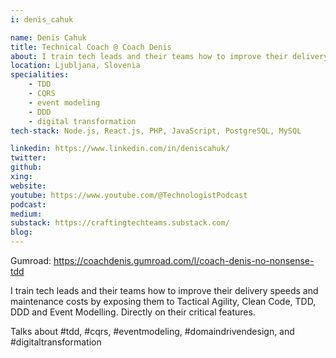 ```yaml
---
i: denis_cahuk

name: Denis Cahuk
title: Technical Coach @ Coach Denis
about: I train tech leads and their teams how to improve their delivery speeds and maintenance costs via Tactical Agility, Clean Code, TDD, DDD and Event Modelling.
location: Ljubljana, Slovenia
specialities:
    - TDD
    - CQRS
    - event modeling
    - DDD
    - digital transformation
tech-stack: Node.js, React.js, PHP, JavaScript, PostgreSQL, MySQL

linkedin: https://www.linkedin.com/in/deniscahuk/
twitter:
github:
xing:
website:
youtube: https://www.youtube.com/@TechnologistPodcast
podcast:
medium:
substack: https://craftingtechteams.substack.com/
blog:
---
```


Gumroad: https://coachdenis.gumroad.com/l/coach-denis-no-nonsense-tdd

I train tech leads and their teams how to improve their delivery speeds and maintenance costs by exposing them to Tactical Agility, Clean Code, TDD, DDD and Event Modelling. Directly on their critical features.

Talks about #tdd, #cqrs, #eventmodeling, #domaindrivendesign, and #digitaltransformation
